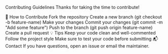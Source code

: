 Contributing Guidelines
Thanks for taking the time to contribute!

🧾 How to Contribute
Fork the repository
Create a new branch (git checkout -b feature-name)
Make your changes
Commit your changes (git commit -m "Add some feature")
Push to the branch (git push origin feature-name)
Create a pull request
💡 Tips
Keep your code clean and well-commented
Follow the project style
Make sure to test your code before submitting
📬 Contact
If you have questions, open an issue or email the maintainer.
